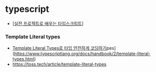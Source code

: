 # typescript

- [[실전 프로젝트로 배우는 타입스크립트]]

### Template Literal types

- [Template Literal Types로 타입 안전하게 코딩하기](https://toss.tech/article/template-literal-types)pes](https://www.typescriptlang.org/docs/handbook/2/template-literal-types.html)
- https://toss.tech/article/template-literal-types

[//begin]: # "Autogenerated link references for markdown compatibility"
[실전 프로젝트로 배우는 타입스크립트]: <실전 프로젝트로 배우는 타입스크립트> "실전 프로젝트로 배우는 타입스크립트"
[//end]: # "Autogenerated link references"
